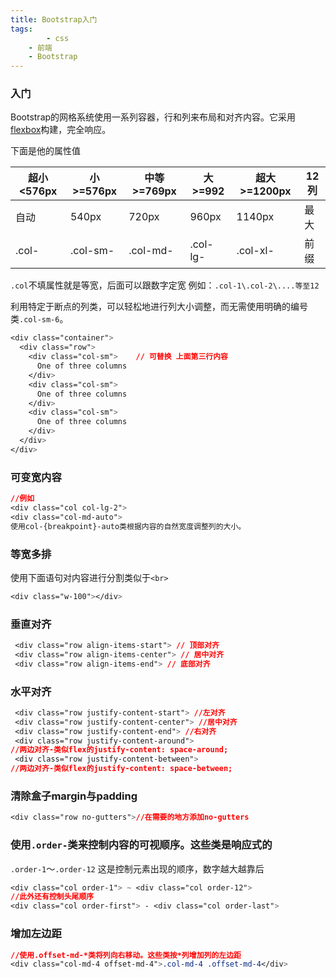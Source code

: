 ```yaml
---
title: Bootstrap入门
tags:
		- css
    - 前端
    - Bootstrap
---
```

### 入门

Bootstrap的网格系统使用一系列容器，行和列来布局和对齐内容。它采用[flexbox](https://developer.mozilla.org/en-US/docs/Web/CSS/CSS_Flexible_Box_Layout/Basic_Concepts_of_Flexbox)构建，完全响应。

下面是他的属性值

| 超小 <576px | 小 >=576px | 中等 >=769px | 大 >=992 | 超大 >=1200px | 12列 |
| ----------- | ---------- | ------------ | -------- | ------------- | ---- |
| 自动        | 540px      | 720px        | 960px    | 1140px        | 最大 |
| .col-       | .col-sm-   | .col-md-     | .col-lg- | .col-xl-      | 前缀 |

`.col`不填属性就是等宽，后面可以跟数字定宽	例如：`.col-1\.col-2\....等至12`

利用特定于断点的列类，可以轻松地进行列大小调整，而无需使用明确的编号类`.col-sm-6`。

```css
<div class="container">
  <div class="row">
    <div class="col-sm">	// 可替换 上面第三行内容
      One of three columns
    </div>
    <div class="col-sm">
      One of three columns
    </div>
    <div class="col-sm">
      One of three columns
    </div>
  </div>
</div>
```

### 可变宽内容         

```css
//例如
<div class="col col-lg-2">
<div class="col-md-auto">
使用col-{breakpoint}-auto类根据内容的自然宽度调整列的大小。
```

### 等宽多排

使用下面语句对内容进行分割类似于`<br>`

```css
<div class="w-100"></div>
```

### 垂直对齐

```css
 <div class="row align-items-start"> // 顶部对齐
 <div class="row align-items-center"> // 居中对齐
 <div class="row align-items-end"> // 底部对齐
```

### 水平对齐

```css
 <div class="row justify-content-start"> //左对齐
 <div class="row justify-content-center"> //居中对齐
 <div class="row justify-content-end"> //右对齐
 <div class="row justify-content-around"> 
//两边对齐-类似flex的justify-content: space-around;
 <div class="row justify-content-between">
//两边对齐-类似flex的justify-content: space-between;

```

### 清除盒子margin与padding

```css
<div class="row no-gutters">//在需要的地方添加no-gutters
```

### 使用`.order-`类来控制内容的**可视顺序**。这些类是响应式的

`.order-1`～`.order-12` 这是控制元素出现的顺序，数字越大越靠后

```css
<div class="col order-1"> ~ <div class="col order-12">
//此外还有控制头尾顺序
<div class="col order-first"> - <div class="col order-last">
```

### 增加左边距

```css
//使用.offset-md-*类将列向右移动。这些类按*列增加列的左边距
<div class="col-md-4 offset-md-4">.col-md-4 .offset-md-4</div>
```

